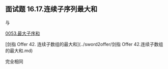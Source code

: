 ## 面试题 16.17.连续子序列最大和

与 

[0053.最大子序和](../leetcode/dynamicprogramming/0053.最大子序和.md)

[剑指 Offer 42. 连续子数组的最大和](../sword2offer/剑指 Offer 42.连续子数组的最大和.md)

 完全相同